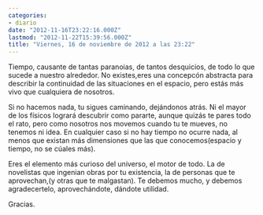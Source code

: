 ```yaml
---
categories:
- diario
date: "2012-11-16T23:22:16.000Z"
lastmod: "2012-11-22T15:39:56.000Z"
title: "Viernes, 16 de noviembre de 2012 a las 23:22"
---
```


Tiempo, causante de tantas paranoias, de tantos desquicios, de todo lo que sucede a nuestro alrededor. No existes,eres una concepcón abstracta para describir la continuidad de las situaciones en el espacio, pero estás más vivo que cualquiera de nosotros. 


Si no hacemos nada, tu sigues caminando, dejándonos atrás. Ni el mayor de los fí­sicos logrará descubrir como pararte, aunque quizás te pares todo el rato, pero como nosotros nos movemos cuando tu te mueves, no tenemos ni idea. En cualquier caso si no hay tiempo no ocurre nada, al menos que existan más dimensiones que las que conocemos(espacio y tiempo, no se cúales más).  

Eres el elemento más curioso del universo, el motor de todo. La de novelistas que ingenian obras por tu existencia, la de personas que te aprovechan,(y otras que te malgastan). Te debemos mucho, y  debemos agradecertelo, aprovechándote, dándote utilidad. 

Gracias.